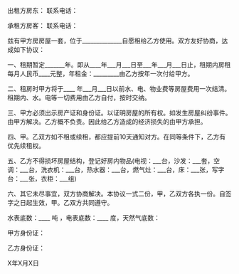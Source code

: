 
 


出租方房东：                    联系电话：


承租方房客：                    联系电话：


兹有甲方房房屋一套，位于______________自愿租给乙方使用。双方友好协商，达成如下协议：


一、租期暂定_______年。即从____年___月___日至___年___月___日止，租期内房租每月人民币____元整，年租金：_________由乙方按年一次付给甲方。


二、租房时甲方将于____ 年___月___日以前水、电、物业费等房屋费用一次结清。租期内、水。电等一切费用由乙方自付，按时交纳。


三、甲方必须出示房产证和身份证。以证明房屋的所有权。如发生房屋纠纷事件。由甲方解决。乙方概不负责。因此给乙方造成的经济损失的由甲方承担。


四、甲。乙双方如不租或续租，都应提前10天通知对方。在同等条件下，乙方有优先续租权。


五、乙方不得损坏房屋结构，登记好房内物品(电视：___台，沙发：___套，空调：___台，洗衣机：___台，热水器：___台，燃气灶：___台，床：___张，写字台：___张，衣柜：___组)


六、其它未尽事宜，双方协商解决。本协议一式二份，甲，乙双方各执一份。自签字之日起生效，甲。乙双方共同遵守。


水表底数：____ 吨 ，电表底数：____ 度，天然气底数：


甲方身份证： 



乙方身份证：


X年X月X日
 


 

 
 
 
 
 
  


  
 

  


  


  
 
 
 
 

